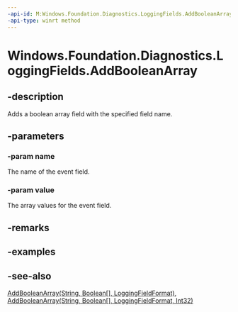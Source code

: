 ```yaml
---
-api-id: M:Windows.Foundation.Diagnostics.LoggingFields.AddBooleanArray(System.String,System.Boolean[])
-api-type: winrt method
---
```


<!-- Method syntax
public void AddBooleanArray(System.String name, System.Boolean[] value)
-->

# Windows.Foundation.Diagnostics.LoggingFields.AddBooleanArray

## -description
Adds a boolean array field with the specified field name.

## -parameters
### -param name
The name of the event field.

### -param value
The array values for the event field.

## -remarks

## -examples

## -see-also
[AddBooleanArray(String, Boolean\[\], LoggingFieldFormat)](loggingfields_addbooleanarray_542220485.md), [AddBooleanArray(String, Boolean\[\], LoggingFieldFormat, Int32)](loggingfields_addbooleanarray_93428475.md)